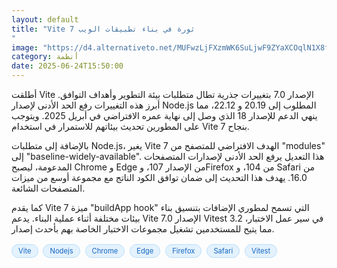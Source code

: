 ```yaml
---
layout: default
title: "Vite 7 ثورة في بناء تطبيقات الويب
"
image: "https://d4.alternativeto.net/MUFwzLjFXzmWK6SuLjwF9ZYaXCOqlN1X8fiyaCvCWS4/rs:fill:1520:760:0/g:ce:0:0/YWJzOi8vZGlzdC9jb250ZW50LzE3NTA3NzM2MTM5ODAucG5n.png"
category: أنظمة
date: 2025-06-24T15:50:00
---
```


أطلقت Vite الإصدار 7.0 بتغييرات جذرية تطال متطلبات بيئة التطوير وأهداف التوافق. أبرز هذه التغييرات رفع الحد الأدنى لإصدار Node.js المطلوب إلى 20.19 و 22.12، مما ينهي الدعم للإصدار 18 الذي وصل إلى نهاية عمره الافتراضي في أبريل 2025. ويتوجب على المطورين تحديث بيئاتهم للاستمرار في استخدام Vite 7 بنجاح.

بالإضافة إلى متطلبات Node.js، يغير Vite 7 الهدف الافتراضي للمتصفح من "modules" إلى "baseline-widely-available". هذا التعديل يرفع الحد الأدنى لإصدارات المتصفحات المدعومة، ليصبح Chrome و Edge من الإصدار 107، وFirefox من 104، و Safari من 16.0. يهدف هذا التحديث إلى ضمان توافق الكود الناتج مع مجموعة أوسع من ميزات المتصفحات الشائعة.

كما يقدم Vite 7 ميزة "buildApp hook" التي تسمح لمطوري الإضافات بتنسيق بناء بيئات مختلفة أثناء عملية البناء. يدعم Vite 7.0 الإصدار Vitest 3.2 في سير عمل الاختبار، مما يتيح للمستخدمين تشغيل مجموعات الاختبار الخاصة بهم بأحدث إصدار.

<div style="margin-top:2px; margin-bottom:2px;"><a href="https://bidjadraft.github.io/?query=Vite" style="background:#e3f2fd; color:#1565c0; font-size:80%; border-radius:12px; padding:3px 10px; margin:2px 4px 2px 0; display:inline-block; border:1px solid #bbdefb; text-decoration:none;">Vite</a> <a href="https://bidjadraft.github.io/?query=Nodejs" style="background:#e3f2fd; color:#1565c0; font-size:80%; border-radius:12px; padding:3px 10px; margin:2px 4px 2px 0; display:inline-block; border:1px solid #bbdefb; text-decoration:none;">Nodejs</a> <a href="https://bidjadraft.github.io/?query=Chrome" style="background:#e3f2fd; color:#1565c0; font-size:80%; border-radius:12px; padding:3px 10px; margin:2px 4px 2px 0; display:inline-block; border:1px solid #bbdefb; text-decoration:none;">Chrome</a> <a href="https://bidjadraft.github.io/?query=Edge" style="background:#e3f2fd; color:#1565c0; font-size:80%; border-radius:12px; padding:3px 10px; margin:2px 4px 2px 0; display:inline-block; border:1px solid #bbdefb; text-decoration:none;">Edge</a> <a href="https://bidjadraft.github.io/?query=Firefox" style="background:#e3f2fd; color:#1565c0; font-size:80%; border-radius:12px; padding:3px 10px; margin:2px 4px 2px 0; display:inline-block; border:1px solid #bbdefb; text-decoration:none;">Firefox</a> <a href="https://bidjadraft.github.io/?query=Safari" style="background:#e3f2fd; color:#1565c0; font-size:80%; border-radius:12px; padding:3px 10px; margin:2px 4px 2px 0; display:inline-block; border:1px solid #bbdefb; text-decoration:none;">Safari</a> <a href="https://bidjadraft.github.io/?query=Vitest" style="background:#e3f2fd; color:#1565c0; font-size:80%; border-radius:12px; padding:3px 10px; margin:2px 4px 2px 0; display:inline-block; border:1px solid #bbdefb; text-decoration:none;">Vitest</a></div><br><br>
